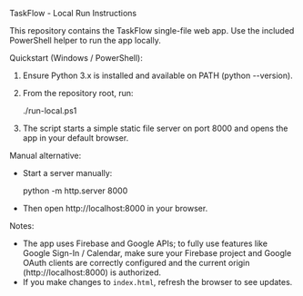 TaskFlow - Local Run Instructions

This repository contains the TaskFlow single-file web app. Use the included PowerShell helper to run the app locally.

Quickstart (Windows / PowerShell):

1. Ensure Python 3.x is installed and available on PATH (python --version).
2. From the repository root, run:

   ./run-local.ps1

3. The script starts a simple static file server on port 8000 and opens the app in your default browser.

Manual alternative:

- Start a server manually:

  python -m http.server 8000

- Then open http://localhost:8000 in your browser.

Notes:
- The app uses Firebase and Google APIs; to fully use features like Google Sign-In / Calendar, make sure your Firebase project and Google OAuth clients are correctly configured and the current origin (http://localhost:8000) is authorized.
- If you make changes to `index.html`, refresh the browser to see updates.
